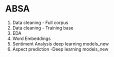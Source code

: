 # ABSA

1. Data cleaning - Full corpus 
2. Data cleaning - Training base 
3. EDA
4. Word Embeddings 
5. Sentiment Analysis deep learning models_new
6. Aspect prediction -Deep learning models_new 